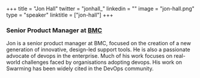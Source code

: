 +++
title = "Jon Hall"
twitter = "jonhall_"
linkedin = ""
image = "jon-hall.png"
type = "speaker"
linktitle = ["jon-hall"]
+++

<h3>Senior Product Manager at <a href="http://www.bmc.com/" target="_blank">BMC</a></h3>

<p>Jon is a senior product manager at BMC, focused on the creation of a new generation of innovative, design-led support tools. He is also a passionate advocate of devops in the enterprise. Much of his work focuses on real-world challenges faced by organisations adopting devops. His work on Swarming has been widely cited in the DevOps community.</p>
